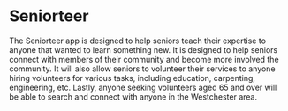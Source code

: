 # Seniorteer
The Seniorteer app is designed to help seniors teach their expertise to anyone that wanted to learn something new.
It is designed to help seniors connect with members of their community and become more involved the community.
It will also allow seniors to volunteer their services to anyone hiring volunteers for various tasks, including education, carpenting, engineering, etc.
Lastly, anyone seeking volunteers aged 65 and over will be able to search and connect with anyone in the Westchester area.
